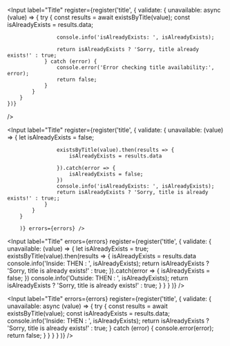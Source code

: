 <Input
    label="Title"
    register={register('title', {
        validate: {
            unavailable: async (value) => {
                try {
                    const results = await existsByTitle(value);
                    const isAlreadyExists = results.data;

                    console.info('isAlreadyExists: ', isAlreadyExists);
                    
                    return isAlreadyExists ? 'Sorry, title already exists!' : true;
                } catch (error) {
                    console.error('Error checking title availability:', error);
                    return false;
                }
            }
        }
    })}
/>


 <Input label="Title" register={register('title', {
            validate: {
                unavailable: (value) => {
                    let isAlreadyExists = false;

                    existsByTitle(value).then(results => {
                        isAlreadyExists = results.data
                        
                    }).catch(error => {
                        isAlreadyExists = false;
                    })
                    console.info('isAlreadyExists: ', isAlreadyExists);
                    return isAlreadyExists ? 'Sorry, title is already exists!' : true;;
                }
            }
        }

        )} errors={errors} />




<Input label="Title" errors={errors} register={register('title', {
            validate: {
                unavailable: (value) => {
                    let isAlreadyExists = true;
                    existsByTitle(value).then(results => {
                        isAlreadyExists = results.data
                        console.info('Inside: THEN : ', isAlreadyExists);
                        return isAlreadyExists ? 'Sorry, title is already exists!' : true;
                    }).catch(error => {
                        isAlreadyExists = false;
                    })
                    console.info('Outside: THEN : ', isAlreadyExists);
                    return isAlreadyExists ? 'Sorry, title is already exists!' : true;
                }
            }
        }
        )} />



<Input label="Title" errors={errors} register={register('title', {
            validate: {
                unavailable: async (value) => {
                    try {
                        const results = await existsByTitle(value);
                        const isAlreadyExists = results.data;
                        console.info('Inside: THEN : ', isAlreadyExists);
                        return isAlreadyExists ? 'Sorry, title is already exists!' : true;
                    } catch (error) {
                        console.error(error);
                        return false;
                    }
                }
            }
        }
        )} />











